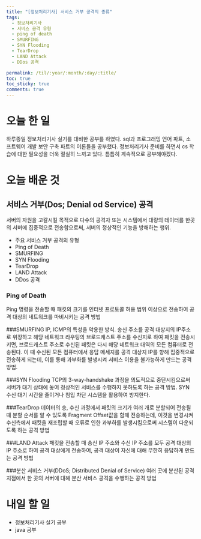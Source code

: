 ```yaml
---
title: "[정보처리기사] 서비스 거부 공격의 종류"
tags:
  - 정보처리기사
  - 서비스 공격 유형
  - ping of death
  - SMURFING
  - SYN Flooding
  - TearDrop
  - LAND Attack
  - DDos 공격

permalink: /til/:year/:month/:day/:title/
toc: true
toc_sticky: true
comments: true
---
```


# 오늘 한 일
하루종일 정보처리기사 실기를 대비한 공부를 하였다. sql과 프로그래밍 언어 파트, 
소프트웨어 개발 보안 구축 파트의 이론들을 공부했다. 정보처리기사 준비를 하면서 cs 학습에 대한 필요성을 더욱 절실히 느끼고 있다.
틈틈히 계속적으로 공부해야겠다.


# 오늘 배운 것
## 서비스 거부(Dos; Denial od Service) 공격
서버의 자원을 고갈시킬 목적으로 다수의 공격자 또는 시스템에서 대량의 데이터를 한곳의 서버에 
집중적으로 전송함으로써, 서버의 정상적인 기능을 방해하는 행위.
* 주요 서비스 거부 공격의 유형
* Ping of Death
* SMURFING
* SYN Flooding
* TearDrop
* LAND Attack
* DDos 공격
### Ping of Death
Ping 명령을 전송할 때 패킷의 크기를 인터넷 프로토콜 허용 범위 이상으로 전송하여 
공격 대상의 네트워크를 마비시키는 공격 방법

###SMURFING
IP, ICMP의 특성을 악용한 방식. 송신 주소를 공격 대상지의 IP주소로 위장하고 해당 네트워크 라우팅의
브로드캐스트 주소를 수신지로 하여 패킷을 전송시키면, 브로드캐스트 주소로 수신된 패킷은 
다시 해당 네트워크 대역의 모든 컴퓨터로 전송된다. 이 때 수신된 모든 컴퓨터에서 응답 메세지를
공격 대상지 IP를 향해 집중적으로 전송하게 되는데, 이를 통해 과부화를 발생시켜 서비스 이용을 불가능하게 만드는 공격 방법.

###SYN Flooding
TCP의 3-way-handshake 과정을 의도적으로 중단시킴으로써 서버가 대기 상태에 놓여 정상적인 서비스를 수행하지 못하도록 하는 공격 방법.
SYN 수신 대기 시간을 줄이거나 침입 차단 시스템을 활용하여 방지한다.

###TearDrop
데이터의 송, 수신 과정에서 패킷의 크기가 여러 개로 분할되어 전송될 때 분할 순서를 알 수 있도록 
Fragment Offset값을 함께 전송하는데, 이것을 변경시켜 수신측에서 패킷을 재조립할 때 오류로 인한 과부하를 발생시킴으로써 
시스템이 다운되도록 하는 공격 방법

###LAND Attack
패킷을 전송할 때 송신 IP 주소와 수신 IP 주소를 모두 공격 대상의 IP 주소로 하여 공격 대상에게 전송하여, 공격 대상이 자신에 대해 무한히 응답하게 만드는 공격 방법

###분산 서비스 거부(DDoS; Distributed Denial of Service)
여러 곳에 분산된 공격 지점에서 한 곳의 서버에 대해 분산 서비스 공격을 수행하는 공격 방법

# 내일 할 일
- 정보처리기사 실기 공부
- java 공부

